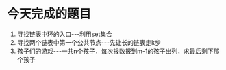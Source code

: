 # 今天完成的题目
1. 寻找链表中环的入口---利用set集合
2. 寻找两个链表中第一个公共节点---先让长的链表走k步
3. 孩子们的游戏---一共n个孩子，每次报数报到m-1的孩子出列，求最后剩下那个孩子